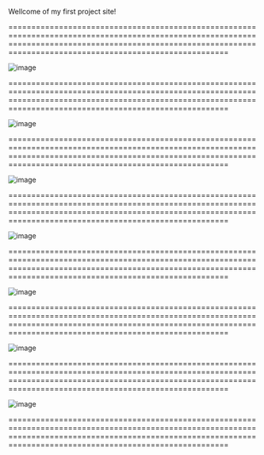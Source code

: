 Wellcome of my first project site!

==================================================================================================================================================================================================================

![image](https://github.com/user-attachments/assets/7f2a8a6b-5a37-42a5-893d-1d57bfcf635f)

==================================================================================================================================================================================================================

![image](https://github.com/user-attachments/assets/17a586ba-761a-49d9-8daf-d2d6a6bfff13)

==================================================================================================================================================================================================================

![image](https://github.com/user-attachments/assets/19f54901-afbe-4a4a-84be-4e7aa34a9ed5)

==================================================================================================================================================================================================================

![image](https://github.com/user-attachments/assets/ca85e4b1-6f21-4667-9ca5-544822938740)

==================================================================================================================================================================================================================

![image](https://github.com/user-attachments/assets/3f0dff71-181f-4279-a34f-d5be214b4eae)

==================================================================================================================================================================================================================

![image](https://github.com/user-attachments/assets/1dfb74e4-9cec-434d-b979-670180142d9b)

==================================================================================================================================================================================================================

![image](https://github.com/user-attachments/assets/ccaae47c-7e8e-406a-8ab3-3cde11483e9c)

==================================================================================================================================================================================================================
